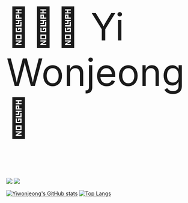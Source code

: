 
<p style="font-size:100px;">👩🏻‍💻 Yi Wonjeong 🌱</p>

<a href="https://this-circle-jeong.tistory.com/"><img src="https://img.shields.io/badge/BLOG-000000?style=flat-square&logo=Tistory&logoColor=white"/></a>  <a href="matilto:monosnsv@gmail.com/"><img src="https://img.shields.io/badge/MAIL-EA4335?style=flat-square&logo=Gmail&logoColor=white"/></a>

[![Yiwonjeong's GitHub stats](https://github-readme-stats.vercel.app/api?username=Yiwonjeong&theme=transparent)](https://github.com/Yiwonjeong/github-readme-stats) 
[![Top Langs](https://github-readme-stats.vercel.app/api/top-langs/?username=Yiwonjeong&layout=compact&theme=transparent)](https://github.com/Yiwonjeong/github-readme-stats)

